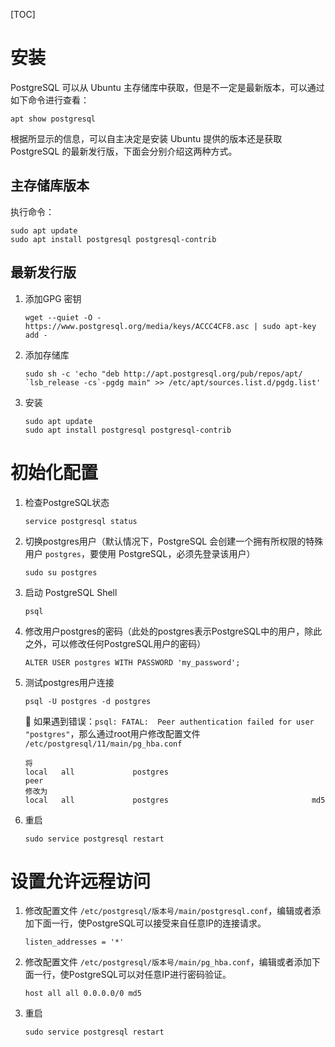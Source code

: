 [TOC]



# 安装

PostgreSQL 可以从 Ubuntu 主存储库中获取，但是不一定是最新版本，可以通过如下命令进行查看：

```
apt show postgresql
```

根据所显示的信息，可以自主决定是安装 Ubuntu 提供的版本还是获取 PostgreSQL 的最新发行版，下面会分别介绍这两种方式。



## 主存储库版本

执行命令：

```
sudo apt update
sudo apt install postgresql postgresql-contrib
```



## 最新发行版

1. 添加GPG 密钥

   ```
   wget --quiet -O - https://www.postgresql.org/media/keys/ACCC4CF8.asc | sudo apt-key add -
   ```

2. 添加存储库

   ```
   sudo sh -c 'echo "deb http://apt.postgresql.org/pub/repos/apt/ `lsb_release -cs`-pgdg main" >> /etc/apt/sources.list.d/pgdg.list'
   ```

3. 安装

   ```
   sudo apt update
   sudo apt install postgresql postgresql-contrib
   ```



# 初始化配置

1. 检查PostgreSQL状态

   ```
   service postgresql status
   ```

2. 切换postgres用户（默认情况下，PostgreSQL 会创建一个拥有所权限的特殊用户 `postgres`，要使用 PostgreSQL，必须先登录该用户）

   ```
   sudo su postgres
   ```

3. 启动 PostgreSQL Shell

   ```
   psql
   ```

4. 修改用户postgres的密码（此处的postgres表示PostgreSQL中的用户，除此之外，可以修改任何PostgreSQL用户的密码）

   ```
   ALTER USER postgres WITH PASSWORD 'my_password';
   ```

5. 测试postgres用户连接

   ```
   psql -U postgres -d postgres
   ```

   :bell: 如果遇到错误：`psql: FATAL:  Peer authentication failed for user "postgres"`，那么通过root用户修改配置文件 `/etc/postgresql/11/main/pg_hba.conf`

   ```
   将
   local   all             postgres                                peer
   修改为
   local   all             postgres                                md5
   ```

6. 重启

   ```
   sudo service postgresql restart
   ```

   

# 设置允许远程访问

1. 修改配置文件 `/etc/postgresql/版本号/main/postgresql.conf`，编辑或者添加下面一行，使PostgreSQL可以接受来自任意IP的连接请求。

   ```
   listen_addresses = '*'
   ```

2. 修改配置文件 `/etc/postgresql/版本号/main/pg_hba.conf`，编辑或者添加下面一行，使PostgreSQL可以对任意IP进行密码验证。

   ```
   host all all 0.0.0.0/0 md5
   ```

3. 重启

   ```
   sudo service postgresql restart
   ```

   